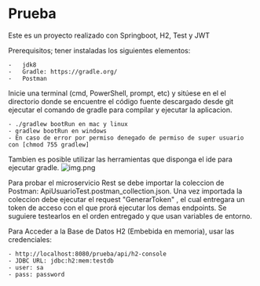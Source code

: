 # Prueba

Este es un proyecto realizado con Springboot, H2, Test y JWT

Prerequisitos; tener instaladas los siguientes elementos:

    -   jdk8
    -   Gradle: https://gradle.org/
    -   Postman

Inicie una terminal (cmd, PowerShell, prompt, etc) y sitúese en el  el directorio donde se encuentre el código
fuente descargado desde git ejecutar el comando de gradle para compilar y ejecutar la aplicacion.

    - ./gradlew bootRun en mac y linux
    - gradlew bootRun en windows
    - En caso de error por permiso denegado de permiso de super usuario con [chmod 755 gradlew]

Tambien es posible utilizar las herramientas que disponga el ide para ejecutar gradle.
![img.png](img.png)

    
Para probar el microservicio Rest se debe importar la coleccion de Postman: ApiUsuarioTest.postman_collection.json. 
Una vez importada la coleccion debe ejecutar el request "GenerarToken" , el cual entregara un token de acceso con el
que prorá ejecutar los demas endpoints. Se suguiere testearlos en el orden entregado y que usan variables de entorno.

Para Acceder a la Base de Datos H2 (Embebida en memoria), usar las credenciales:

    - http://localhost:8080/prueba/api/h2-console
    - JDBC URL: jdbc:h2:mem:testdb
    - user: sa
    - pass: password

